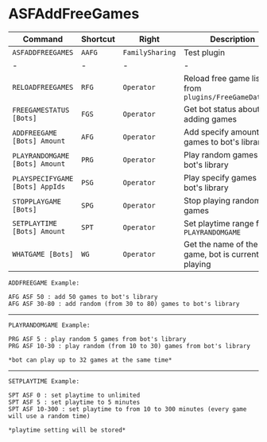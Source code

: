 # ASFAddFreeGames

| Command                         | Shortcut | Right           | Description                                           |
| ------------------------------- | -------- | --------------- | ----------------------------------------------------- |
| `ASFADDFREEGAMES`               | `AAFG`   | `FamilySharing` | Test plugin                                           |
| -                               | -        | -               | -                                                     |
| `RELOADFREEGAMES`               | `RFG`    | `Operator`      | Reload free game list from `plugins/FreeGameData.txt` |
| `FREEGAMESTATUS [Bots]`         | `FGS`    | `Operator`      | Get bot status about adding games                     |
| `ADDFREEGAME [Bots] Amount`     | `AFG`    | `Operator`      | Add specify amount of games to bot's library          |
| `PLAYRANDOMGAME [Bots] Amount`  | `PRG`    | `Operator`      | Play random games in bot's library                    |
| `PLAYSPECIFYGAME [Bots] AppIds` | `PSG`    | `Operator`      | Play specify games in bot's library                   |
| `STOPPLAYGAME [Bots]`           | `SPG`    | `Operator`      | Stop playing random games                             |
| `SETPLAYTIME [Bots] Amount`     | `SPT`    | `Operator`      | Set playtime range for `PLAYRANDOMGAME`               |
| `WHATGAME [Bots]`               | `WG`     | `Operator`      | Get the name of the game, bot is current playing      |

```Plain
ADDFREEGAME Example:

AFG ASF 50 : add 50 games to bot's library
AFG ASF 30-80 : add random (from 30 to 80) games to bot's library
```

---

```Plain
PLAYRANDOMGAME Example:

PRG ASF 5 : play random 5 games from bot's library
PRG ASF 10-30 : play random (from 10 to 30) games from bot's library

*bot can play up to 32 games at the same time*
```

---

```Plain
SETPLAYTIME Example:

SPT ASF 0 : set playtime to unlimited
SPT ASF 5 : set playtime to 5 minutes
SPT ASF 10-300 : set playtime to from 10 to 300 minutes (every game will use a random time)

*playtime setting will be stored*
```

